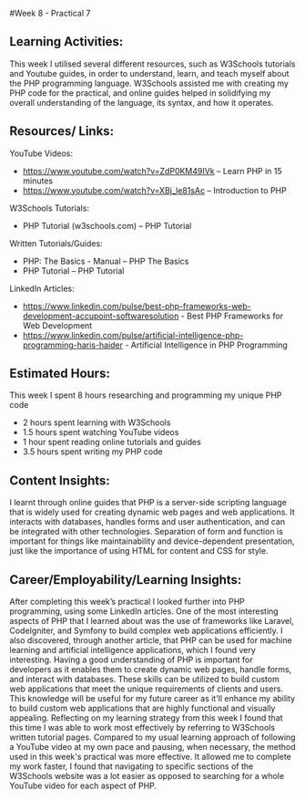 #Week 8 - Practical 7

## Learning Activities:

This week I utilised several different resources, such as W3Schools tutorials and Youtube guides, in order to understand, learn, and teach myself about the PHP programming language. W3Schools assisted me with creating my PHP code for the practical, and online guides helped in solidifying my overall understanding of the language, its syntax, and how it operates.

## Resources/ Links:
YouTube Videos:
-	https://www.youtube.com/watch?v=ZdP0KM49IVk – Learn PHP in 15 minutes
-	https://www.youtube.com/watch?v=XBj_le81sAc – Introduction to PHP

W3Schools Tutorials:
-	PHP Tutorial (w3schools.com) – PHP Tutorial

Written Tutorials/Guides:
-	PHP: The Basics - Manual – PHP The Basics
-	PHP Tutorial – PHP Tutorial

LinkedIn Articles:
-	https://www.linkedin.com/pulse/best-php-frameworks-web-development-accupoint-softwaresolution - Best PHP Frameworks for Web Development
-	https://www.linkedin.com/pulse/artificial-intelligence-php-programming-haris-haider - Artificial Intelligence in PHP Programming

## Estimated Hours:
This week I spent 8 hours researching and programming my unique PHP code
-	2 hours spent learning with W3Schools
-	1.5 hours spent watching YouTube videos
-	1 hour spent reading online tutorials and guides
-	3.5 hours spent writing my PHP code

## Content Insights:
I learnt through online guides that PHP is a server-side scripting language that is widely used for creating dynamic web pages and web applications. It interacts with databases, handles forms and user authentication, and can be integrated with other technologies. Separation of form and function is important for things like maintainability and device-dependent presentation, just like the importance of using HTML for content and CSS for style.

## Career/Employability/Learning Insights:
After completing this week’s practical I looked further into PHP programming, using some LinkedIn articles. One of the most interesting aspects of PHP that I learned about was the use of frameworks like Laravel, CodeIgniter, and Symfony to build complex web applications efficiently. I also discovered, through another article, that PHP can be used for machine learning and artificial intelligence applications, which I found very interesting.
Having a good understanding of PHP is important for developers as it enables them to create dynamic web pages, handle forms, and interact with databases. These skills can be utilized to build custom web applications that meet the unique requirements of clients and users. This knowledge will be useful for my future career as it'll enhance my ability to build custom web applications that are highly functional and visually appealing.
Reflecting on my learning strategy from this week I found that this time I was able to work most effectively by referring to W3Schools written tutorial pages. Compared to my usual learning approach of following a YouTube video at my own pace and pausing, when necessary, the method used in this week's practical was more effective. It allowed me to complete my work faster, I found that navigating to specific sections of the W3Schools website was a lot easier as opposed to searching for a whole YouTube video for each aspect of PHP.

